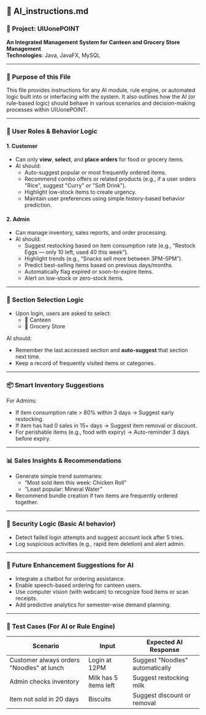 
## 🧠 AI_instructions.md

### 📌 Project: UIUonePOINT
**An Integrated Management System for Canteen and Grocery Store Management**  
**Technologies**: Java, JavaFX, MySQL

---

### 🎯 Purpose of this File
This file provides instructions for any AI module, rule engine, or automated logic built into or interfacing with the system. It also outlines how the AI (or rule-based logic) should behave in various scenarios and decision-making processes within UIUonePOINT.

---

### 👤 User Roles & Behavior Logic

#### 1. **Customer**
- Can only **view**, **select**, and **place orders** for food or grocery items.
- AI should:
    - Auto-suggest popular or most frequently ordered items.
    - Recommend combo offers or related products (e.g., if a user orders "Rice", suggest "Curry" or "Soft Drink").
    - Highlight low-stock items to create urgency.
    - Maintain user preferences using simple history-based behavior prediction.

#### 2. **Admin**
- Can manage inventory, sales reports, and order processing.
- AI should:
    - Suggest restocking based on item consumption rate (e.g., “Restock Eggs — only 10 left, used 40 this week”).
    - Highlight trends (e.g., “Snacks sell more between 3PM-5PM”).
    - Predict best-selling items based on previous days/months.
    - Automatically flag expired or soon-to-expire items.
    - Alert on low-stock or zero-stock items.

---

### 🧠 Section Selection Logic

- Upon login, users are asked to select:
    - 🥘 Canteen
    - 🛒 Grocery Store

AI should:
- Remember the last accessed section and **auto-suggest** that section next time.
- Keep a record of frequently visited items or categories.

---

### 📦 Smart Inventory Suggestions

For Admins:
- If item consumption rate > 80% within 3 days → Suggest early restocking.
- If item has had 0 sales in 15+ days → Suggest item removal or discount.
- For perishable items (e.g., food with expiry) → Auto-reminder 3 days before expiry.

---

### 📊 Sales Insights & Recommendations

- Generate simple trend summaries:
    - “Most sold item this week: Chicken Roll”
    - “Least popular: Mineral Water”
- Recommend bundle creation if two items are frequently ordered together.

---

### 🔐 Security Logic (Basic AI behavior)

- Detect failed login attempts and suggest account lock after 5 tries.
- Log suspicious activities (e.g., rapid item deletion) and alert admin.

---

### 📅 Future Enhancement Suggestions for AI

- Integrate a chatbot for ordering assistance.
- Enable speech-based ordering for canteen users.
- Use computer vision (with webcam) to recognize food items or scan receipts.
- Add predictive analytics for semester-wise demand planning.

---

### 🧪 Test Cases (For AI or Rule Engine)

| **Scenario** | **Input** | **Expected AI Response** |
|--------------|-----------|---------------------------|
| Customer always orders "Noodles" at lunch | Login at 12PM | Suggest "Noodles" automatically |
| Admin checks inventory | Milk has 5 items left | Suggest restocking milk |
| Item not sold in 20 days | Biscuits | Suggest discount or removal |
